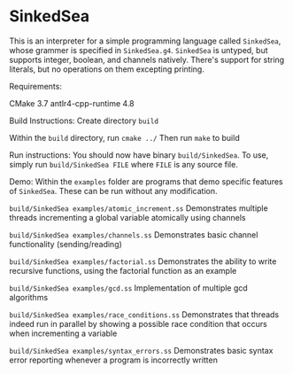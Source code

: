 # SinkedSea
This is an interpreter for a simple programming language called `SinkedSea`, whose grammer is specified in `SinkedSea.g4`.
`SinkedSea` is untyped, but supports integer, boolean, and channels natively. There's support for string literals, but no operations on them excepting printing.

Requirements:

CMake 3.7
antlr4-cpp-runtime 4.8

Build Instructions:
Create directory `build`

Within the `build` directory, run `cmake ../`
Then run `make` to build

Run instructions:
You should now have binary `build/SinkedSea`. To use, simply run `build/SinkedSea FILE` where `FILE` is any source file.

Demo:
Within the `examples` folder are programs that demo specific features of `SinkedSea`. These can be run without any modification.

`build/SinkedSea examples/atomic_increment.ss` Demonstrates multiple threads incrementing a global variable atomically using channels

`build/SinkedSea examples/channels.ss` Demonstrates basic channel functionality (sending/reading)

`build/SinkedSea examples/factorial.ss` Demonstrates the ability to write recursive functions, using the factorial function as an example

`build/SinkedSea examples/gcd.ss` Implementation of multiple gcd algorithms

`build/SinkedSea examples/race_conditions.ss` Demonstrates that threads indeed run in parallel by showing a possible race condition that occurs when incrementing a variable

`build/SinkedSea examples/syntax_errors.ss` Demonstrates basic syntax error reporting whenever a program is incorrectly written